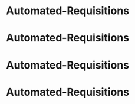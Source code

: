 # Automated-Requisitions
# Automated-Requisitions
# Automated-Requisitions
# Automated-Requisitions
